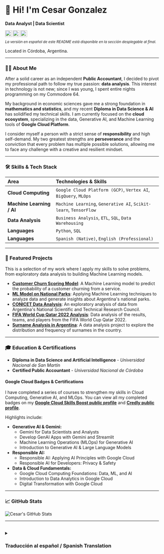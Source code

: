 # 👋 Hi! I'm Cesar Gonzalez
**Data Analyst | Data Scientist**

<a href="https://www.linkedin.com/in/cesar-m-gonzalez">
  <img align="left" alt="Cesar's LinkedIn" width="22px" src="https://cdn.jsdelivr.net/npm/simple-icons@v3/icons/linkedin.svg" />
</a>
<a href="https://www.cloudskillsboost.google/public_profiles/8b04b72a-9e75-4f84-a30e-73246e5acd0e">
  <img align="left" alt="Google Cloud Skills Boost Profile" width="22px" src="https://cdn.jsdelivr.net/npm/simple-icons@v3/icons/googlecloud.svg" />
</a>
<a href="mailto:cesarmg77.data@gmail.com">
  <img align="left" alt="Cesar's Email" width="22px" src="https://cdn.jsdelivr.net/npm/simple-icons@v3/icons/gmail.svg" />
</a>
<br>

<sub>*La versión en español de este README está disponible en la sección desplegable al final.*</sub>
<br>

Located in Córdoba, Argentina.

---

### 👨‍💻 About Me

After a solid career as an independent **Public Accountant**, I decided to pivot my professional path to follow my true passion: **data analysis**. This interest in technology is not new; since I was young, I spent entire nights programming on my Commodore 64.

My background in economic sciences gave me a strong foundation in **mathematics and statistics**, and my recent **Diploma in Data Science & AI** has solidified my technical skills. I am currently focused on the **cloud ecosystem**, specializing in the data, Generative AI, and Machine Learning tools of **Google Cloud Platform**.

I consider myself a person with a strict sense of **responsibility** and high self-demand. My two greatest strengths are **perseverance** and the conviction that every problem has multiple possible solutions, allowing me to face any challenge with a creative and resilient mindset.

---

### 🛠️ Skills & Tech Stack

| Area | Technologies & Skills |
| :--- | :--- |
| **Cloud Computing** | `Google Cloud Platform (GCP)`, `Vertex AI`, `BigQuery`, `MLOps`|
| **Machine Learning / AI** | `Machine Learning`, `Generative AI`, `Scikit-learn`, `TensorFlow` |
| **Data Analysis** | `Business Analysis`, `ETL`, `SQL`, `Data Warehousing` |
| **Languages** | `Python`, `SQL` |
| **Languages** | `Spanish (Native)`, `English (Professional)` |

---

### 🚀 Featured Projects

This is a selection of my work where I apply my skills to solve problems, from exploratory data analysis to building Machine Learning models.

* **[Customer Churn Scoring Model](https://github.com/Ra77Data/My-Portfolio/tree/main/ML-Scoring_Abandono)**: A Machine Learning model to predict the probability of a customer churning from a service.
* **[ML Model on National Parks](https://github.com/Ra77Data/My-Portfolio/tree/main/ML-Parques_Nac)**: Applying Machine Learning techniques to analyze data and generate insights about Argentina's national parks.
* **[CONICET Data Analysis](https://github.com/Ra77Data/My-Portfolio/tree/main/CONICET)**: An exploratory analysis of data from Argentina's National Scientific and Technical Research Council.
* **[FIFA World Cup Qatar 2022 Analysis](https://github.com/Ra77Data/My-Portfolio/tree/main/DA-FWRC2022-Analisis)**: Data analysis of the results, teams, and players from the FIFA World Cup Qatar 2022.
* **[Surname Analysis in Argentina](https://github.com/Ra77Data/My-Portfolio/tree/main/DA-Analisis_Apellidos)**: A data analysis project to explore the distribution and frequency of surnames in the country.

---

### 🎓 Education & Certifications

* **Diploma in Data Science and Artificial Intelligence** - *Universidad Nacional de San Martín*
* **Certified Public Accountant** - *Universidad Nacional de Córdoba*

#### Google Cloud Badges & Certifications

I have completed a series of courses to strengthen my skills in Cloud Computing, Generative AI, and MLOps. You can view all my completed badges on my [**Google Cloud Skills Boost public profile**](https://www.cloudskillsboost.google/public_profiles/8b04b72a-9e75-4f84-a30e-73246e5acd0e) and [**Credly public profile**](https://www.credly.com/users/cesar-gonzalez.76dffb93).

Highlights include:

* **Generative AI & Gemini:**
    * Gemini for Data Scientists and Analysts
    * Develop GenAI Apps with Gemini and Streamlit
    * Machine Learning Operations (MLOps) for Generative AI
    * Introduction to Generative AI & Large Language Models
* **Responsible AI:**
    * Responsible AI: Applying AI Principles with Google Cloud
    * Responsible AI for Developers: Privacy & Safety
* **Data & Cloud Fundamentals:**
    * Google Cloud Computing Foundations: Data, ML, and AI
    * Introduction to Data Analytics in Google Cloud
    * Digital Transformation with Google Cloud

---

### 📈 GitHub Stats

![Cesar's GitHub Stats](https://github-readme-stats.vercel.app/api?username=Ra77Data&show_icons=true&theme=radical&hide_border=true&count_private=true)

---
<br>

<details>
<summary><h3>Traducción al español / Spanish Translation</h3></summary>

# 👋 ¡Hola! Soy Cesar Gonzalez
**Analista de Datos Junior | Científico de Datos Junior**

<a href="https://www.linkedin.com/in/cesar-m-gonzalez">
  <img align="left" alt="LinkedIn de Cesar" width="22px" src="https://cdn.jsdelivr.net/npm/simple-icons@v3/icons/linkedin.svg" />
</a>
<a href="https://www.cloudskillsboost.google/public_profiles/8b04b72a-9e75-4f84-a30e-73246e5acd0e">
  <img align="left" alt="Perfil de Google Cloud Skills Boost" width="22px" src="https://cdn.jsdelivr.net/npm/simple-icons@v3/icons/googlecloud.svg" />
</a>
<a href="mailto:cesarmg77.data@gmail.com">
  <img align="left" alt="Email de Cesar" width="22px" src="https://cdn.jsdelivr.net/npm/simple-icons@v3/icons/gmail.svg" />
</a>
<br>

Ubicado en Córdoba, Argentina.

---

### 👨‍💻 Sobre Mí

Después de una sólida carrera como **Contador Público independiente**, decidí dar un giro a mi ámbito laboral para seguir mi verdadera pasión: el **análisis de datos**. Este interés por la tecnología no es nuevo; desde muy joven me pasaba noches enteras programando en mi Commodore 64.

Mi formación en ciencias económicas me brindó una base muy sólida en **matemáticas y estadística**, y mi reciente **Diplomatura en Ciencias de Datos e IA** ha consolidado mis habilidades. Actualmente, estoy enfocado en el **ecosistema cloud**, especializándome en las herramientas de datos, IA Generativa y Machine Learning de **Google Cloud Platform**.

Me considero una persona con un estricto sentido de la **responsabilidad** y un alto nivel de autoexigencia. Mis dos mayores fortalezas son la **perseverancia** y la convicción de que cada problema tiene diversas soluciones posibles, lo que me permite enfrentar cualquier dificultad con una mentalidad creativa y resiliente.

---

### 🛠️ Aptitudes y Stack Tecnológico

| Área | Tecnologías y Habilidades |
| :--- | :--- |
| **Cloud Computing** | `Google Cloud Platform (GCP)`, `Vertex AI`, `BigQuery`, `MLOps`|
| **Machine Learning / IA** | `Machine Learning`, `IA Generativa`, `Scikit-learn`, `TensorFlow` |
| **Análisis de Datos** | `Análisis de Negocio`, `ETL`, `SQL`, `Almacenamiento de Datos` |

